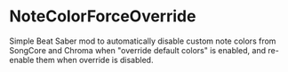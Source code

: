 # NoteColorForceOverride

Simple Beat Saber mod to automatically disable custom note colors from SongCore and Chroma when "override default colors" is enabled, and re-enable them when override is disabled.
